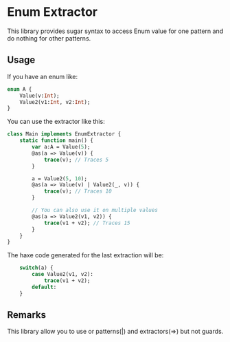 # Enum Extractor
This library provides sugar syntax to access Enum value for one pattern and do nothing for other patterns.

## Usage
If you have an enum like:
```haxe
enum A {
    Value(v:Int);
    Value2(v1:Int, v2:Int);
}
```

You can use the extractor like this:
```haxe
class Main implements EnumExtractor {
    static function main() {
		var a:A = Value(5);
		@as(a => Value(v)) {
			trace(v); // Traces 5
		}

		a = Value2(5, 10);
		@as(a => Value(v) | Value2(_, v)) {
			trace(v); // Traces 10
		}

		// You can also use it on multiple values
		@as(a => Value2(v1, v2)) {
			trace(v1 + v2); // Traces 15
		}
	}
}
```

The haxe code generated for the last extraction will be:
```haxe
    switch(a) {
        case Value2(v1, v2):
            trace(v1 + v2);
        default:
    }
```

## Remarks
This library allow you to use or patterns(|) and extractors(=>) but not guards.


